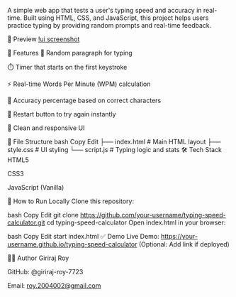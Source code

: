 A simple web app that tests a user's typing speed and accuracy in real-time. Built using HTML, CSS, and JavaScript, this project helps users practice typing by providing random prompts and real-time feedback.

📸 Preview
[!ui screenshot](assets/image.png)

🧠 Features
📝 Random paragraph for typing

⏱️ Timer that starts on the first keystroke

⚡ Real-time Words Per Minute (WPM) calculation

🎯 Accuracy percentage based on correct characters

🔁 Restart button to try again instantly

🧼 Clean and responsive UI

📂 File Structure
bash
Copy
Edit
├── index.html       # Main HTML layout
├── style.css        # UI styling
└── script.js        # Typing logic and stats
🛠️ Tech Stack
HTML5

CSS3

JavaScript (Vanilla)

🚀 How to Run Locally
Clone this repository:

bash
Copy
Edit
git clone https://github.com/your-username/typing-speed-calculator.git
cd typing-speed-calculator
Open index.html in your browser:

bash
Copy
Edit
start index.html
✅ Demo
Live Demo: https://your-username.github.io/typing-speed-calculator
(Optional: Add link if deployed)

🧑‍💻 Author
Giriraj Roy

GitHub: @giriraj-roy-7723

Email: roy.2004002@gmail.com
